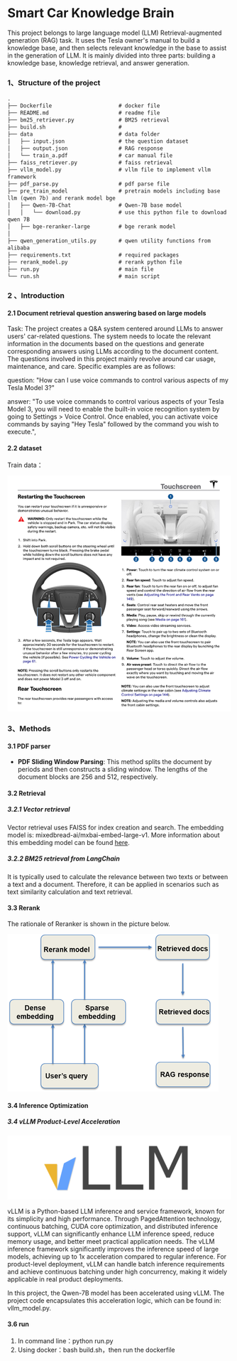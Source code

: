 # Smart Car Knowledge Brain

This project belongs to large language model (LLM) Retrieval-augmented generation (RAG) task. It uses the Tesla owner's manual to build a knowledge base, and then selects relevant knowledge in the base to assist in the generation of LLM. It is mainly divided into three parts: building a knowledge base, knowledge retrieval, and answer generation.

### 1、Structure of the project

```text
.
├── Dockerfile                     # docker file
├── README.md                      # readme file
├── bm25_retriever.py              # BM25 retrieval
├── build.sh                       # 
├── data                           # data folder
│   ├── input.json                 # the question dataset 
│   ├── output.json                # RAG response 
│   └── train_a.pdf                # car manual file
├── faiss_retriever.py             # faiss retrieval
├── vllm_model.py                  # vllm file to implement vllm framework 
├── pdf_parse.py                   # pdf parse file
├── pre_train_model                # pretrain models including base llm (qwen 7b) and rerank model bge 
│   ├── Qwen-7B-Chat               # Qwen-7B base model 
│   │   └── download.py            # use this python file to download qwen 7B 
│   ├── bge-reranker-large         # bge rerank model
│   
├── qwen_generation_utils.py       # qwen utility functions from alibaba 
├── requirements.txt               # required packages 
├── rerank_model.py                # rerank python file
├── run.py                         # main file                         
└── run.sh                         # main script             
```

### 2 、Introduction

#### 2.1 Document retrieval question answering based on large models

Task: The project creates a Q&A system centered around LLMs to answer users' car-related questions. The system needs to locate the relevant information in the documents based on the questions and generate corresponding answers using LLMs according to the document content. The questions involved in this project mainly revolve around car usage, maintenance, and care. Specific examples are as follows:

question: "How can I use voice commands to control various aspects of my Tesla Model 3?" 

answer: "To use voice commands to control various aspects of your Tesla Model 3, you will need to enable the built-in voice recognition system by going to Settings > Voice Control. Once enabled, you can activate voice commands by saying \"Hey Tesla\" followed by the command you wish to execute.",




#### 2.2 dataset

Train data：

![](images/image_pdf.png)


### 3、Methods

#### 3.1 PDF parser
- **PDF Sliding Window Parsing**: This method splits the document by periods and then constructs a sliding window. The lengths of the document blocks are 256 and 512, respectively.


#### 3.2 Retrieval 




##### 3.2.1 Vector retrieval

Vector retrieval uses FAISS for index creation and search. The embedding model is: mixedbread-ai/mxbai-embed-large-v1. More information about this embedding model can be found [here](https://huggingface.co/mixedbread-ai/mxbai-embed-large-v1).


##### 3.2.2 BM25 retrieval from LangChain

It is typically used to calculate the relevance between two texts or between a text and a document. Therefore, it can be applied in scenarios such as text similarity calculation and text retrieval.


#### 3.3 Rerank

The rationale of Reranker is shown in the picture below.

![](images/image_model.png)





#### 3.4 Inference Optimization

##### 3.4 vLLM Product-Level Acceleration

![](images/image_vllm.png)

vLLM is a Python-based LLM inference and service framework, known for its simplicity and high performance. Through PagedAttention technology, continuous batching, CUDA core optimization, and distributed inference support, vLLM can significantly enhance LLM inference speed, reduce memory usage, and better meet practical application needs. The vLLM inference framework significantly improves the inference speed of large models, achieving up to 1x acceleration compared to regular inference. For product-level deployment, vLLM can handle batch inference requirements and achieve continuous batching under high concurrency, making it widely applicable in real product deployments.

In this project, the Qwen-7B model has been accelerated using vLLM. The project code encapsulates this acceleration logic, which can be found in: vllm_model.py.


#### 3.6 run 

1. In command line：python run.py
2. Using docker：bash build.sh，then run the dockerfile






















